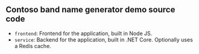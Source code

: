 ## Contoso band name generator demo source code

- `frontend`: Frontend for the application, built in Node JS.
- `service`: Backend for the application, built in .NET Core. Optionally uses a Redis cache.